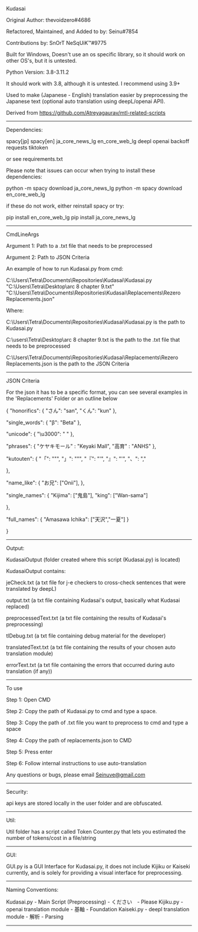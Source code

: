 Kudasai

Original Author: thevoidzero#4686

Refactored, Maintained, and Added to by: Seinu#7854

Contributions by: SnOrT NeSqUiK™#9775

Built for Windows, Doesn't use an os specific library, so it should work on other OS's, but it is untested.

Python Version: 3.8-3.11.2

It should work with 3.8, although it is untested. I recommend using 3.9+

Used to make (Japanese - English) translation easier by preprocessing the Japanese text (optional auto translation using deepL/openai API).

Derived from https://github.com/Atreyagaurav/mtl-related-scripts

---------------------------------------------------------------------------------------------------------------------------------------------------

Dependencies:

spacy[jp]
spacy[en]
ja_core_news_lg
en_core_web_lg
deepl
openai
backoff
requests
tiktoken

or see requirements.txt

Please note that issues can occur when trying to install these dependencies:

python -m spacy download ja_core_news_lg
python -m spacy download en_core_web_lg

if these do not work, either reinstall spacy or try:

pip install en_core_web_lg
pip install ja_core_news_lg

---------------------------------------------------------------------------------------------------------------------------------------------------

CmdLineArgs

Argument 1: Path to a .txt file that needs to be preprocessed

Argument 2: Path to JSON Criteria

An example of how to run Kudasai.py from cmd:

C:\Users\Tetra\Documents\Repositories\Kudasai\Kudasai.py "C:\Users\Tetra\Desktop\arc 8 chapter 9.txt" "C:\Users\Tetra\Documents\Repositories\Kudasai\Replacements\Rezero Replacements.json"

Where:

C:\Users\Tetra\Documents\Repositories\Kudasai\Kudasai.py is the path to Kudasai.py

C:\users\Tetra\Desktop\arc 8 chapter 9.txt is the path to the .txt file that needs to be preprocessed

C:\Users\Tetra\Documents\Repositories\Kudasai\Replacements\Rezero Replacements.json is the path to the JSON Criteria

---------------------------------------------------------------------------------------------------------------------------------------------------

JSON Criteria

For the json it has to be a specific format, you can see several examples in the 'Replacements' Folder or an outline below

{
  "honorifics": {
    "さん": "san",
    "くん": "kun"
  },

  "single_words": {
    "β": "Beta"
  },

  "unicode": {
    "\u3000": " "
  },

  "phrases": {
    "ケヤキモール" : "Keyaki Mall",
    "高育" : "ANHS"
  },

  "kutouten": {
    "「": "\"",
    "」": "\"",
    "『": "'",
    "』": "'",
    "、": ","

  },

  "name_like": {
    "お兄": ["Onii"],
  },

  "single_names": {
    "Kijima": ["鬼島"],
    "king": ["Wan-sama"]

  },

  "full_names": {
    "Amasawa Ichika": ["天沢","一夏"]
  }

}

---------------------------------------------------------------------------------------------------------------------------------------------------

Output: 

KudasaiOutput (folder created where this script (Kudasai.py) is located)

KudasaiOutput contains:

jeCheck.txt (a txt file for j-e checkers to cross-check sentences that were translated by deepL)

output.txt (a txt file containing Kudasai's output, basically what Kudasai replaced)

preprocessedText.txt (a txt file containing the results of Kudasai's preprocessing)

tlDebug.txt (a txt file containing debug material for the developer)

translatedText.txt (a txt file containing the results of your chosen auto translation module)

errorText.txt (a txt file containing the errors that occurred during auto translation (if any))

---------------------------------------------------------------------------------------------------------------------------------------------------

To use

Step 1: Open CMD

Step 2: Copy the path of Kudasai.py to cmd and type a space.

Step 3: Copy the path of .txt file you want to preprocess to cmd and type a space

Step 4: Copy the path of replacements.json to CMD

Step 5: Press enter

Step 6: Follow internal instructions to use auto-translation

Any questions or bugs, please email Seinuve@gmail.com

---------------------------------------------------------------------------------------------------------------------------------------------------

Security:

api keys are stored locally in the user folder and are obfuscated.

---------------------------------------------------------------------------------------------------------------------------------------------------

Util:

Util folder has a script called Token Counter.py that lets you estimated the number of tokens/cost in a file/string

---------------------------------------------------------------------------------------------------------------------------------------------------

GUI:

GUI.py is a GUI Interface for Kudasai.py, it does not include Kijiku or Kaiseki currently, and is solely for providing a visual interface for preprocessing.

---------------------------------------------------------------------------------------------------------------------------------------------------

Naming Conventions:

Kudasai.py - Main Script (Preprocessing) - ください　- Please
Kijiku.py - openai translation module - 基軸 - Foundation
Kaiseki.py - deepl translation module - 解析 - Parsing

---------------------------------------------------------------------------------------------------------------------------------------------------